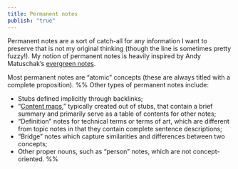 ```yaml
---
title: Permanent notes
publish: "true"
---
```

Permanent notes are a sort of catch-all for any information I want to preserve that is not my original thinking (though the line is sometimes pretty fuzzy!). My notion of permanent notes is heavily inspired by Andy Matuschak’s [evergreen notes](https://notes.andymatuschak.org/Evergreen_notes). 

Most permanent notes are “atomic” concepts (these are always titled with a complete proposition).
%% Other types of permanent notes include:
- Stubs defined implicitly through backlinks;
- “[Content maps](https://bnnyng.github.io/garden/tags/moc),” typically created out of stubs, that contain a brief summary and primarily serve as a table of contents for other notes;
- “Definition” notes for technical terms or terms of art, which are different from topic notes in that they contain complete sentence descriptions;
- “Bridge” notes which capture similarities and differences between two concepts;
- Other proper nouns, such as “person” notes, which are not concept-oriented. %%